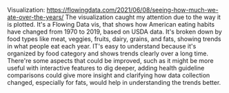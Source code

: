 Visualization: https://flowingdata.com/2021/06/08/seeing-how-much-we-ate-over-the-years/
The visualization caught my attention due to the way it is plotted. It's a Flowing Data vis, that shows how American eating habits have changed from 1970 to 2019, based on USDA data. It's broken down by food types like meat, veggies, fruits, dairy, grains, and fats, showing trends in what people eat each year. IT's easy to understand because it's organized by food category and shows trends clearly over a long time. There're some aspects that could be improved, such as it might be more useful with interactive features to dig deeper, adding health guideline comparisons could give more insight and clarifying how data collection changed, especially for fats, would help in understanding the trends better.
